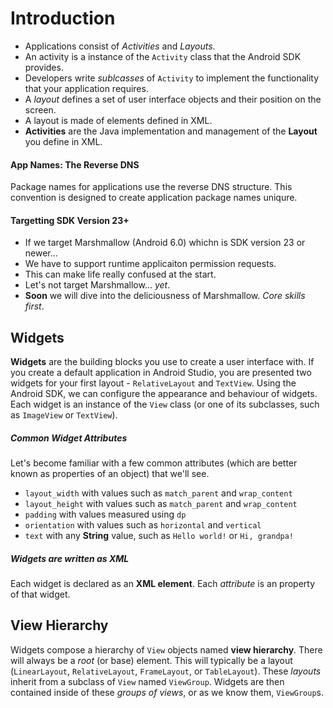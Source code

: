 
# Introduction

* Applications consist of *Activities* and *Layouts*. 
* An activity is a instance of the `Activity` class that the Android SDK provides. 
* Developers write _sublcasses_ of `Activity` to implement the functionality that your application requires. 
* A _layout_ defines a set of user interface objects and their position on the screen.
* A layout is made of elements defined in XML.
* **Activities** are the Java implementation and management of the **Layout** you define in XML.

#### App Names: The Reverse DNS

Package names for applications use the reverse DNS structure. This convention is designed to create application package names uniqure.

#### Targetting SDK Version 23+

* If we target Marshmallow (Android 6.0) whichn is SDK version 23 or newer...
* We have to support runtime applicaiton permission requests.
* This can make life really confused at the start.
* Let's not target Marshmallow... _yet_.
* **Soon** we will dive into the deliciousness of Marshmallow. _Core skills first_.

## Widgets

**Widgets** are the building blocks you use to create a user interface with. If you create a default application in Android Studio, you are presented two widgets for your first layout - `RelativeLayout` and `TextView`. Using the Android SDK, we can configure the appearance and behaviour of widgets. Each widget is an instance of the `View` class (or one of its subclasses, such as `ImageView` or `TextView`).

##### Common Widget Attributes

Let's become familiar with a few common attributes (which are better known as properties of an object) that we'll see.

* `layout_width` with values such as `match_parent` and `wrap_content`
* `layout_height` with values such as `match_parent` and `wrap_content`
* `padding` with values measured using `dp`
* `orientation` with values such as `horizontal` and `vertical`
* `text` with any **String** value, such as `Hello world!` or `Hi, grandpa!`

##### Widgets are written as XML

Each widget is declared as an **XML element**. Each _attribute_ is an property of that widget. 

## View Hierarchy

Widgets compose a hierarchy of `View` objects named **view hierarchy**. There will always be a _root_ (or base) element. This will typically be a layout (`LinearLayout`, `RelativeLayout`, `FrameLayout`, or `TableLayout`). These _layouts_ inherit from a subclass of `View` named `ViewGroup`. Widgets are then contained inside of these _groups of views_, or as we know them, `ViewGroup`s.
